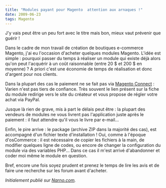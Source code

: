 ```yaml
---
title: "Modules payant pour Magento  attention aux arnaques !"
date: 2009-06-23
tags: Magento
---
```


J'y vais peut être un peu fort avec le titre mais bon, mieux vaut prévenir que guérir !

Dans le cadre de mon travail de création de boutiques e-commerce Magento, j'ai eu l'occasion d'acheter quelques modules Magento. L'idée est simple : pourquoi passer du temps à réaliser un module qui existe déjà alors qu'on peut l'acquérir à un coût raisonnable (entre 20 $ et 200 $ en moyenne) ? A priori c'est une économie de temps de réalisation et donc d'argent pour nos clients.

Dans la plupart des cas le paiement ne se fait pas via [Magento Connect](http://www.magentocommerce.com/magento-connect) : Varien n'est pas tiers de confiance. Très souvent le lien présent sur la fiche du module redirige vers le site du créateur et vous propose de régler votre achat via PayPal.

Jusque là rien de grave, mis à part le délais peut être : la plupart des vendeurs de modules ne vous livrent pas l'application juste après le paiement : il faut attendre qu'il vous le livre par e-mail...
<!-- excerpt -->
Enfin, le pire arrive : le package (archive ZIP dans la majorité des cas), est accompagné d'un fichier texte d'installation ! Oui, comme à l'époque d'osCommerce : il est nécessaire de copier les fichiers à la main, de modifier quelques ligne de codes, ou encore de changer la configuration du module via des variables PHP...
Dans ce cas il m'est arrivé d'abandonner et coder moi même le module en question.

Bref, encore une fois soyez prudent et prenez le temps de lire les avis et de faire une recherche sur les forum avant d'acheter.

_Initialement publié sur [Narno.com](http://narno.com/blog/modules-payant-pour-magento-attention-aux-arnaques)._
